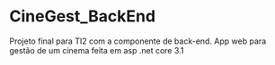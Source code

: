 # CineGest_BackEnd
Projeto final para TI2 com a componente de back-end. App web para gestão de um cinema feita em asp .net core 3.1
